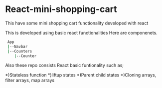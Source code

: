 # React-mini-shopping-cart
This have some mini shopping cart functionality developed with react

This is developed using basic react functionalities
Here are componenets.
```bash
 App
 |--Navbar
 |--Counters
    |--Counter
 ```
 Also these repo consists React basic funtionality such as;
 
*)Stateless function
*)liftup states
*)Parent child states
*)Cloning arrays, filter arrays, map arrays



